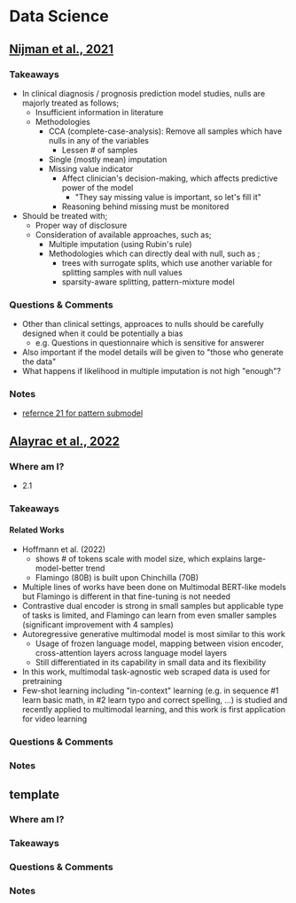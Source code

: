 # Data Science
## [Nijman et al., 2021](https://pubmed.ncbi.nlm.nih.gov/34798287/)
### Takeaways
- In clinical diagnosis / prognosis prediction model studies, nulls are majorly treated as follows;
    - Insufficient information in literature
    - Methodologies
        - CCA (complete-case-analysis): Remove all samples which have nulls in any of the variables
            - Lessen # of samples
        - Single (mostly mean) imputation
        - Missing value indicator
            - Affect clinician's decision-making, which affects predictive power of the model
                - "They say missing value is important, so let's fill it"
            - Reasoning behind missing must be monitored
- Should be treated with;
    - Proper way of disclosure
    - Consideration of available approaches, such as;
        - Multiple imputation (using Rubin's rule)
        - Methodologies which can directly deal with null, such as ;
            - trees with surrogate splits, which use another variable for splitting samples with null values
            - sparsity-aware splitting, pattern-mixture model

### Questions & Comments
- Other than clinical settings, approaces to nulls should be carefully designed when it could be potentially a bias
    - e.g. Questions in questionnaire which is sensitive for answerer
- Also important if the model details will be given to "those who generate the data"
- What happens if likelihood in multiple imputation is not high "enough"?

### Notes
- [refernce 21 for pattern submodel](https://academic.oup.com/biostatistics/article/21/2/236/5092384)

## [Alayrac et al., 2022](https://www.deepmind.com/blog/tackling-multiple-tasks-with-a-single-visual-language-model)
### Where am I?
- 2.1
### Takeaways
#### Related Works
- Hoffmann et al. (2022)
    - shows # of tokens scale with model size, which explains large-model-better trend
    - Flamingo (80B) is built upon Chinchilla (70B)
- Multiple lines of works have been done on Multimodal BERT-like models but Flamingo is different in that fine-tuning is not needed
- Contrastive dual encoder is strong in small samples but applicable type of tasks is limited, and Flamingo can learn from even smaller samples (significant improvement with 4 samples)
- Autoregressive generative multimodal model is most similar to this work
    - Usage of frozen language model, mapping between vision encoder, cross-attention layers across language model layers
    - Still differentiated in its capability in small data and its flexibility
- In this work, multimodal task-agnostic web scraped data is used for pretraining
- Few-shot learning including "in-context" learning (e.g. in sequence #1 learn basic math, in #2 learn typo and correct spelling, ...) is studied and recently applied to multimodal learning, and this work is first application for video learning
### Questions & Comments
### Notes


## template
### Where am I?
### Takeaways
### Questions & Comments
### Notes

